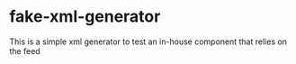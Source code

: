 # fake-xml-generator
This is a simple xml generator to test an in-house component that relies on the feed

